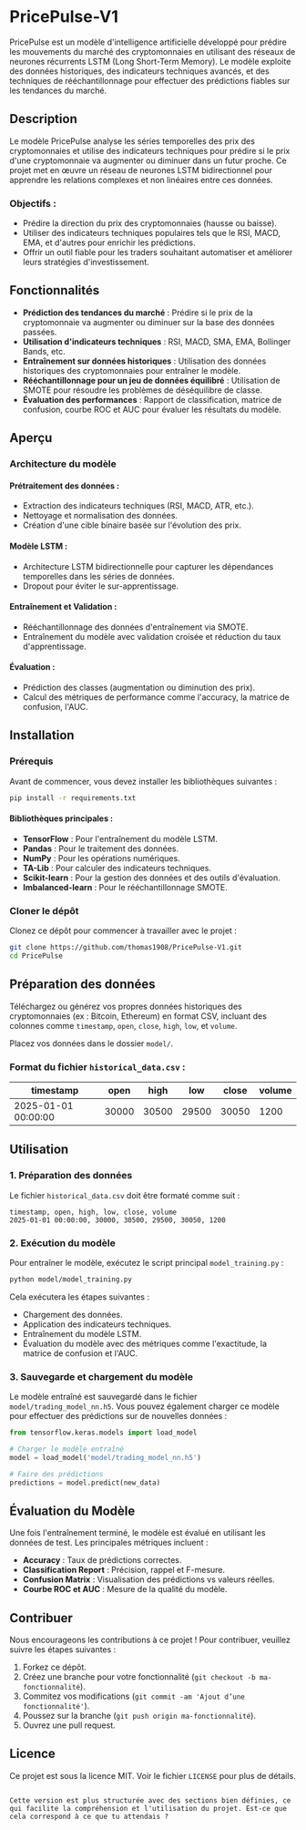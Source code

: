 # PricePulse-V1

PricePulse est un modèle d'intelligence artificielle développé pour prédire les mouvements du marché des cryptomonnaies en utilisant des réseaux de neurones récurrents LSTM (Long Short-Term Memory). Le modèle exploite des données historiques, des indicateurs techniques avancés, et des techniques de rééchantillonnage pour effectuer des prédictions fiables sur les tendances du marché.

## Description

Le modèle PricePulse analyse les séries temporelles des prix des cryptomonnaies et utilise des indicateurs techniques pour prédire si le prix d'une cryptomonnaie va augmenter ou diminuer dans un futur proche. Ce projet met en œuvre un réseau de neurones LSTM bidirectionnel pour apprendre les relations complexes et non linéaires entre ces données.

### Objectifs :
- Prédire la direction du prix des cryptomonnaies (hausse ou baisse).
- Utiliser des indicateurs techniques populaires tels que le RSI, MACD, EMA, et d'autres pour enrichir les prédictions.
- Offrir un outil fiable pour les traders souhaitant automatiser et améliorer leurs stratégies d'investissement.

## Fonctionnalités

- **Prédiction des tendances du marché** : Prédire si le prix de la cryptomonnaie va augmenter ou diminuer sur la base des données passées.
- **Utilisation d'indicateurs techniques** : RSI, MACD, SMA, EMA, Bollinger Bands, etc.
- **Entraînement sur données historiques** : Utilisation des données historiques des cryptomonnaies pour entraîner le modèle.
- **Rééchantillonnage pour un jeu de données équilibré** : Utilisation de SMOTE pour résoudre les problèmes de déséquilibre de classe.
- **Évaluation des performances** : Rapport de classification, matrice de confusion, courbe ROC et AUC pour évaluer les résultats du modèle.

## Aperçu

### Architecture du modèle

#### Prétraitement des données :
- Extraction des indicateurs techniques (RSI, MACD, ATR, etc.).
- Nettoyage et normalisation des données.
- Création d'une cible binaire basée sur l'évolution des prix.

#### Modèle LSTM :
- Architecture LSTM bidirectionnelle pour capturer les dépendances temporelles dans les séries de données.
- Dropout pour éviter le sur-apprentissage.

#### Entraînement et Validation :
- Rééchantillonnage des données d'entraînement via SMOTE.
- Entraînement du modèle avec validation croisée et réduction du taux d'apprentissage.

#### Évaluation :
- Prédiction des classes (augmentation ou diminution des prix).
- Calcul des métriques de performance comme l'accuracy, la matrice de confusion, l'AUC.

## Installation

### Prérequis
Avant de commencer, vous devez installer les bibliothèques suivantes :

```bash
pip install -r requirements.txt
```

#### Bibliothèques principales :
- **TensorFlow** : Pour l'entraînement du modèle LSTM.
- **Pandas** : Pour le traitement des données.
- **NumPy** : Pour les opérations numériques.
- **TA-Lib** : Pour calculer des indicateurs techniques.
- **Scikit-learn** : Pour la gestion des données et des outils d'évaluation.
- **Imbalanced-learn** : Pour le rééchantillonnage SMOTE.

### Cloner le dépôt
Clonez ce dépôt pour commencer à travailler avec le projet :

```bash
git clone https://github.com/thomas1908/PricePulse-V1.git
cd PricePulse
```

## Préparation des données

Téléchargez ou générez vos propres données historiques des cryptomonnaies (ex : Bitcoin, Ethereum) en format CSV, incluant des colonnes comme `timestamp`, `open`, `close`, `high`, `low`, et `volume`.

Placez vos données dans le dossier `model/`.

### Format du fichier `historical_data.csv` :
| timestamp            | open  | high  | low   | close | volume |
|----------------------|-------|-------|-------|-------|--------|
| 2025-01-01 00:00:00  | 30000 | 30500 | 29500 | 30050 | 1200   |

## Utilisation

### 1. Préparation des données
Le fichier `historical_data.csv` doit être formaté comme suit :

```csv
timestamp, open, high, low, close, volume
2025-01-01 00:00:00, 30000, 30500, 29500, 30050, 1200
```

### 2. Exécution du modèle
Pour entraîner le modèle, exécutez le script principal `model_training.py` :

```bash
python model/model_training.py
```

Cela exécutera les étapes suivantes :
- Chargement des données.
- Application des indicateurs techniques.
- Entraînement du modèle LSTM.
- Évaluation du modèle avec des métriques comme l'exactitude, la matrice de confusion et l'AUC.

### 3. Sauvegarde et chargement du modèle
Le modèle entraîné est sauvegardé dans le fichier `model/trading_model_nn.h5`. Vous pouvez également charger ce modèle pour effectuer des prédictions sur de nouvelles données :

```python
from tensorflow.keras.models import load_model

# Charger le modèle entraîné
model = load_model('model/trading_model_nn.h5')

# Faire des prédictions
predictions = model.predict(new_data)
```

## Évaluation du Modèle

Une fois l'entraînement terminé, le modèle est évalué en utilisant les données de test. Les principales métriques incluent :

- **Accuracy** : Taux de prédictions correctes.
- **Classification Report** : Précision, rappel et F-mesure.
- **Confusion Matrix** : Visualisation des prédictions vs valeurs réelles.
- **Courbe ROC et AUC** : Mesure de la qualité du modèle.

## Contribuer

Nous encourageons les contributions à ce projet ! Pour contribuer, veuillez suivre les étapes suivantes :

1. Forkez ce dépôt.
2. Créez une branche pour votre fonctionnalité (`git checkout -b ma-fonctionnalité`).
3. Commitez vos modifications (`git commit -am 'Ajout d’une fonctionnalité'`).
4. Poussez sur la branche (`git push origin ma-fonctionnalité`).
5. Ouvrez une pull request.

## Licence

Ce projet est sous la licence MIT. Voir le fichier `LICENSE` pour plus de détails.
```

Cette version est plus structurée avec des sections bien définies, ce qui facilite la compréhension et l'utilisation du projet. Est-ce que cela correspond à ce que tu attendais ?
